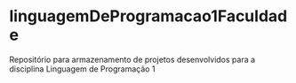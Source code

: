 # linguagemDeProgramacao1Faculdade
Repositório para armazenamento de projetos desenvolvidos para a disciplina Linguagem de Programação 1
